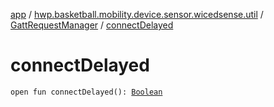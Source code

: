 [app](../../index.md) / [hwp.basketball.mobility.device.sensor.wicedsense.util](../index.md) / [GattRequestManager](index.md) / [connectDelayed](.)

# connectDelayed

`open fun connectDelayed(): `[`Boolean`](https://kotlinlang.org/api/latest/jvm/stdlib/kotlin/-boolean/index.html)